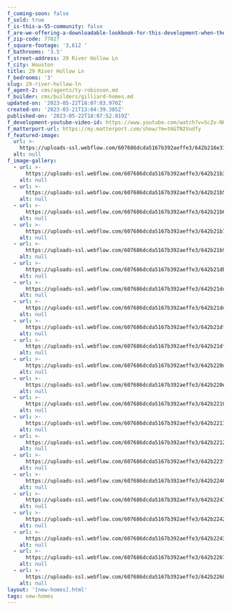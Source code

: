 ```yaml
---
f_coming-soon: false
f_sold: true
f_is-this-a-55-community: false
f_are-we-offering-a-downloadable-lookbook-for-this-development-when-they-submit-their-contact-info: false
f_zip-code: 77027
f_square-footage: '3,612 '
f_bathrooms: '3.5'
f_street-address: 29 River Hollow Ln
f_city: Houston
title: 29 River Hollow Ln
f_bedrooms: '3'
slug: 29-river-hollow-ln
f_agent-2: cms/agents/ty-robinson.md
f_builder: cms/builders/gilliard-homes.md
updated-on: '2023-05-22T18:07:03.970Z'
created-on: '2023-03-21T13:04:39.385Z'
published-on: '2023-05-22T18:07:52.919Z'
f_development-youtube-video-id: https://www.youtube.com/watch?v=ScZv-NU3l_k
f_matterport-url: https://my.matterport.com/show/?m=t6GTN2Vudfy
f_featured-image:
  url: >-
    https://uploads-ssl.webflow.com/607686dcda5167b392aeffe3/642b216e314abb4b874beca0_DSC00187.JPG
  alt: null
f_image-gallery:
  - url: >-
      https://uploads-ssl.webflow.com/607686dcda5167b392aeffe3/642b21b3314abb141b4c57dc_DSC00205-HDR.JPG
    alt: null
  - url: >-
      https://uploads-ssl.webflow.com/607686dcda5167b392aeffe3/642b21b5b357d75e1ed2b9c9_DSC00211-HDR.JPG
    alt: null
  - url: >-
      https://uploads-ssl.webflow.com/607686dcda5167b392aeffe3/642b21b6b357d70e1cd2bb3c_DSC00214-HDR.JPG
    alt: null
  - url: >-
      https://uploads-ssl.webflow.com/607686dcda5167b392aeffe3/642b21b7b357d74477d2bca8_DSC00220-HDR.JPG
    alt: null
  - url: >-
      https://uploads-ssl.webflow.com/607686dcda5167b392aeffe3/642b21b91363ba4b2d0d5064_DSC00226-HDR.JPG
    alt: null
  - url: >-
      https://uploads-ssl.webflow.com/607686dcda5167b392aeffe3/642b21db5f52454b82ed5b76_DSC00229-HDR.JPG
    alt: null
  - url: >-
      https://uploads-ssl.webflow.com/607686dcda5167b392aeffe3/642b21dc5f5245b940ed5d01_DSC00232-HDR.JPG
    alt: null
  - url: >-
      https://uploads-ssl.webflow.com/607686dcda5167b392aeffe3/642b21dd067ee61787d112c1_DSC00235-HDR.JPG
    alt: null
  - url: >-
      https://uploads-ssl.webflow.com/607686dcda5167b392aeffe3/642b21df067ee61aa3d11456_DSC00244-HDR.JPG
    alt: null
  - url: >-
      https://uploads-ssl.webflow.com/607686dcda5167b392aeffe3/642b21df8269bd86eaa87b65_DSC00247-HDR.JPG
    alt: null
  - url: >-
      https://uploads-ssl.webflow.com/607686dcda5167b392aeffe3/642b220d2aa8f8bd3c07f60a_DSC00256-HDR.JPG
    alt: null
  - url: >-
      https://uploads-ssl.webflow.com/607686dcda5167b392aeffe3/642b220eb19b398ab28c6291_DSC00262-HDR.JPG
    alt: null
  - url: >-
      https://uploads-ssl.webflow.com/607686dcda5167b392aeffe3/642b22109dfc7971e28a848c_DSC00268-HDR.JPG
    alt: null
  - url: >-
      https://uploads-ssl.webflow.com/607686dcda5167b392aeffe3/642b22113e91c773f6e566ac_DSC00271-HDR.JPG
    alt: null
  - url: >-
      https://uploads-ssl.webflow.com/607686dcda5167b392aeffe3/642b22122aa8f86bac07fa48_DSC00289-HDR.JPG
    alt: null
  - url: >-
      https://uploads-ssl.webflow.com/607686dcda5167b392aeffe3/642b223f3e91c763eae5ae39_DSC00307-HDR.JPG
    alt: null
  - url: >-
      https://uploads-ssl.webflow.com/607686dcda5167b392aeffe3/642b22401edd152b7932ee99_DSC00316-HDR.JPG
    alt: null
  - url: >-
      https://uploads-ssl.webflow.com/607686dcda5167b392aeffe3/642b22418269bdfba0a909f9_DSC00337-HDR.JPG
    alt: null
  - url: >-
      https://uploads-ssl.webflow.com/607686dcda5167b392aeffe3/642b2242b357d739a5d373a3_DSC00343-HDR.JPG
    alt: null
  - url: >-
      https://uploads-ssl.webflow.com/607686dcda5167b392aeffe3/642b22433558856499e390f9_DSC00346-HDR.JPG
    alt: null
  - url: >-
      https://uploads-ssl.webflow.com/607686dcda5167b392aeffe3/642b22678269bd60f1a93b51_DSC00361-HDR.JPG
    alt: null
  - url: >-
      https://uploads-ssl.webflow.com/607686dcda5167b392aeffe3/642b22683e91c79bb3e5e9b8_DSC00370-HDR.JPG
    alt: null
layout: '[new-homes].html'
tags: new-homes
---
```



